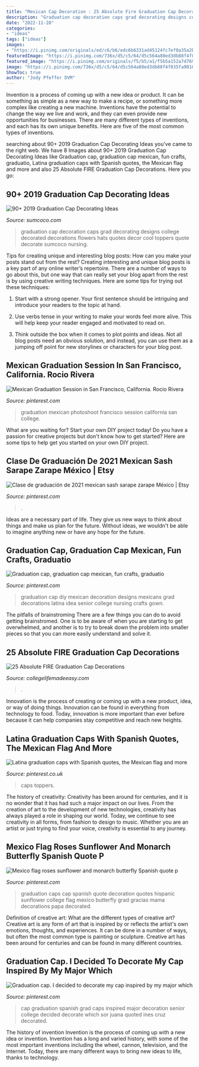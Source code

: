 ```yaml
---
title: "Mexican Cap Decoration : 25 Absolute Fire Graduation Cap Decorations"
description: "Graduation cap decoration caps grad decorating designs college decorated decorations flowers hats quotes decor cool toppers quote decorate sumcoco nursing"
date: "2022-11-28"
categories:
- "ideas"
tags: ["ideas"]
images:
- "https://i.pinimg.com/originals/ed/c6/b6/edc6b6331ad45124fc7ef0a35a2bab7b.jpg"
featuredImage: "https://i.pinimg.com/736x/d5/c5/64/d5c564a88ed3db88f4f035fa901082de.jpg"
featured_image: "https://i.pinimg.com/originals/f5/b5/a1/f5b5a152a7d769c8e1985c7df9b0a092.jpg"
image: "https://i.pinimg.com/736x/d5/c5/64/d5c564a88ed3db88f4f035fa901082de.jpg"
ShowToc: true
author: "Jody Pfeffer DVM"
---
```



Invention is a process of coming up with a new idea or product. It can be something as simple as a new way to make a recipe, or something more complex like creating a new machine. Inventions have the potential to change the way we live and work, and they can even provide new opportunities for businesses. There are many different types of inventions, and each has its own unique benefits. Here are five of the most common types of inventions.

	

		
searching about 90+ 2019 Graduation Cap Decorating Ideas you've came to the right web. We have 8 Images about 90+ 2019 Graduation Cap Decorating Ideas like Graduation cap, graduation cap mexican, fun crafts, graduatio, Latina graduation caps with Spanish quotes, the Mexican flag and more and also 25 Absolute FIRE Graduation Cap Decorations. Here you go:
		
    
## 90+ 2019 Graduation Cap Decorating Ideas

<img loading=lazy src="https://www.sumcoco.com/wp-content/uploads/2019/05/graduation-cap-decoration-90.jpg" onerror="this.onerror=null;this.src='https://tse4.mm.bing.net/th?id=OIP.rGEkUJrfa_Z430xta0_2CgHaJ4&amp;pid=15.1';" alt="90+ 2019 Graduation Cap Decorating Ideas">

_Source: sumcoco.com_

>graduation cap decoration caps grad decorating designs college decorated decorations flowers hats quotes decor cool toppers quote decorate sumcoco nursing. 

	

Tips for creating unique and interesting blog posts: How can you make your posts stand out from the rest?
Creating interesting and unique blog posts is a key part of any online writer’s repertoire. There are a number of ways to go about this, but one way that can really set your blog apart from the rest is by using creative writing techniques. Here are some tips for trying out these techniques:
1. Start with a strong opener. Your first sentence should be intriguing and introduce your readers to the topic at hand.

2. Use verbs tense in your writing to make your words feel more alive. This will help keep your reader engaged and motivated to read on.

3. Think outside the box when it comes to plot points and ideas. Not all blog posts need an obvious solution, and instead, you can use them as a jumping off point for new storylines or characters for your blog post.


    
## Mexican Graduation Session In San Francisco, California. Rocio Rivera

<img loading=lazy src="https://i.pinimg.com/originals/f5/b5/a1/f5b5a152a7d769c8e1985c7df9b0a092.jpg" onerror="this.onerror=null;this.src='https://tse3.mm.bing.net/th?id=OIP.826PChddL4yTigOToMmrAQHaLH&amp;pid=15.1';" alt="Mexican Graduation Session in San Francisco, California. Rocio Rivera">

_Source: pinterest.com_

>graduation mexican photoshoot francisco session california san college. 

	

What are you waiting for? Start your own DIY project today!
Do you have a passion for creative projects but don't know how to get started? Here are some tips to help get you started on your own DIY project.

    
## Clase De Graduación De 2021 Mexican Sash Sarape Zarape México | Etsy

<img loading=lazy src="https://i.pinimg.com/originals/98/fa/97/98fa975ae6ea0f443f4e5e620eb715e2.jpg" onerror="this.onerror=null;this.src='https://tse1.mm.bing.net/th?id=OIP.GpLO_PAUZllfZyXuvtzxfwHaJ4&amp;pid=15.1';" alt="Clase de graduación de 2021 mexican sash sarape zarape México | Etsy">

_Source: pinterest.com_

>. 

	

Ideas are a necessary part of life. They give us new ways to think about things and make us plan for the future. Without ideas, we wouldn't be able to imagine anything new or have any hope for the future.

    
## Graduation Cap, Graduation Cap Mexican, Fun Crafts, Graduatio

<img loading=lazy src="https://i.pinimg.com/originals/ed/c6/b6/edc6b6331ad45124fc7ef0a35a2bab7b.jpg" onerror="this.onerror=null;this.src='https://tse1.mm.bing.net/th?id=OIP.9BpES1MZxPQgR_Gf6wMgQwHaHm&amp;pid=15.1';" alt="Graduation cap, graduation cap mexican, fun crafts, graduatio">

_Source: pinterest.com_

>graduation cap diy mexican decoration designs mexicans grad decorations latina idea senior college nursing crafts gown. 

	

The pitfalls of brainstroming
There are a few things you can do to avoid getting brainstromed. One is to be aware of when you are starting to get overwhelmed, and another is to try to break down the problem into smaller pieces so that you can more easily understand and solve it.

    
## 25 Absolute FIRE Graduation Cap Decorations

<img loading=lazy src="https://collegelifemadeeasy.com/wp-content/uploads/2018/05/grad-cap-23-768x768.jpg" onerror="this.onerror=null;this.src='https://tse3.mm.bing.net/th?id=OIP.Tki08TSa_-SGXtaTNkOnjgHaHa&amp;pid=15.1';" alt="25 Absolute FIRE Graduation Cap Decorations">

_Source: collegelifemadeeasy.com_

>. 

	

Innovation is the process of creating or coming up with a new product, idea, or way of doing things. Innovation can be found in everything from technology to food. Today, innovation is more important than ever before because it can help companies stay competitive and reach new heights.

    
## Latina Graduation Caps With Spanish Quotes, The Mexican Flag And More

<img loading=lazy src="https://i.pinimg.com/736x/d5/c5/64/d5c564a88ed3db88f4f035fa901082de.jpg" onerror="this.onerror=null;this.src='https://tse2.mm.bing.net/th?id=OIP.YkpzCtdir8G_qhYoIJJu1gHaHa&amp;pid=15.1';" alt="Latina graduation caps with Spanish quotes, the Mexican flag and more">

_Source: pinterest.co.uk_

>caps toppers. 

	

The history of creativity:
Creativity has been around for centuries, and it is no wonder that it has had such a major impact on our lives. From the creation of art to the development of new technologies, creativity has always played a role in shaping our world. Today, we continue to see creativity in all forms, from fashion to design to music. Whether you are an artist or just trying to find your voice, creativity is essential to any journey.

    
## Mexico Flag Roses Sunflower And Monarch Butterfly Spanish Quote P

<img loading=lazy src="https://i.pinimg.com/originals/f8/e4/53/f8e453f104697db7e01ae9defdd33730.jpg" onerror="this.onerror=null;this.src='https://tse1.mm.bing.net/th?id=OIP.AIUJcdDOeRgEEcIbiLkNywHaHa&amp;pid=15.1';" alt="Mexico flag roses sunflower and monarch butterfly Spanish quote p">

_Source: pinterest.com_

>graduation caps cap spanish quote decoration quotes hispanic sunflower college flag mexico butterfly grad gracias mama decorations papa decorated. 

	

Definition of creative art: What are the different types of creative art?
Creative art is any form of art that is inspired by or reflects the artist's own emotions, thoughts, and experiences. It can be done in a number of ways, but often the most common type is painting or sculpture. Creative art has been around for centuries and can be found in many different countries.

    
## Graduation Cap. I Decided To Decorate My Cap Inspired By My Major Which

<img loading=lazy src="https://i.pinimg.com/originals/90/a7/c4/90a7c4ee9f814a9f0d089c1e07a99b70.jpg" onerror="this.onerror=null;this.src='https://tse4.mm.bing.net/th?id=OIP.3rFke5shRG77lqxfrkqE3wD6D6&amp;pid=15.1';" alt="Graduation cap. I decided to decorate my cap inspired by my major which">

_Source: pinterest.com_

>cap graduation spanish grad caps inspired major decoration senior college decided decorate which sor juana quoted ines cruz decorated. 

	

The history of invention
Invention is the process of coming up with a new idea or invention. Invention has a long and varied history, with some of the most important inventions including the wheel, cannon, television, and the Internet. Today, there are many different ways to bring new ideas to life, thanks to technology.

